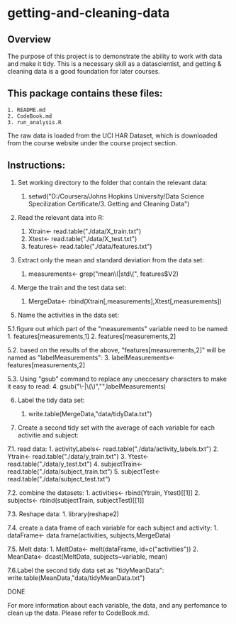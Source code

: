 getting-and-cleaning-data
=========================
## Overview 
The purpose of this project is to demonstrate the ability to work with data and make it tidy.
This is a necessary skill as a datascientist, and getting & cleaning data is a good foundation for later courses.
## This package contains these files:
	1. README.md
	2. CodeBook.md
	3. run_analysis.R
The raw data is loaded from the UCI HAR Dataset, which is downloaded from the course website under the course project section.

## Instructions:
1. Set working directory to the folder that contain the relevant data:
	1. setwd("D:/Coursera/Johns Hopkins University/Data Science Specilization Certificate/3. Getting and Cleaning Data")

2. Read the relevant data into R:
	1. Xtrain<- read.table("./data/X_train.txt")
	2. Xtest<- read.table("./data/X_test.txt")
	3. features<- read.table("./data/features.txt")

3. Extract only the mean and standard deviation from the data set:
	1. measurements<- grep("mean\\(|std\\(", features$V2)

4. Merge the train and the test data set: 
	1. MergeData<- rbind(Xtrain[,measurements],Xtest[,measurements])

5. Name the activities in the data set: 

5.1.figure out which part of the "measurements" variable need to be named: 
	1. features[measurements,1]
	2. features[measurements,2] 

5.2. based on the results of the above, "features[measurements,2]" will be named as "labelMeasurements":
	3. labelMeasurements<- features[measurements,2]

5.3. Using "gsub" command to replace any uneccesary characters to make it easy to read:
	4. gsub("\\-|\\(\\)","",labelMeasurements)

6. Label the tidy data set:
	1. write.table(MergeData,"data/tidyData.txt")

7. Create a second tidy set with the average of each variable for each activitie and subject:

7.1. read data:
	1. activityLabels<- read.table("./data/activity_labels.txt")
	2. Ytrain<- read.table("./data/y_train.txt")
	3. Ytest<- read.table("./data/y_test.txt")
	4. subjectTrain<- read.table("./data/subject_train.txt")
	5. subjectTest<- read.table("./data/subject_test.txt")

7.2. combine the datasets:
	1. activities<- rbind(Ytrain, Ytest)[[1]]
	2. subjects<- rbind(subjectTrain, subjectTest)[[1]]

7.3. Reshape data:
	1. library(reshape2)

7.4. create a data frame of each variable for each subject and activity:
	1. dataFrame<- data.frame(activities, subjects,MergeData)

7.5. Melt data:
	1. MeltData<- melt(dataFrame, id=c("activities"))
	2. MeanData<- dcast(MeltData, subjects~variable, mean)

7.6.Label the second tidy data set as "tidyMeanData":
	write.table(MeanData,"data/tidyMeanData.txt")

DONE

For more information about each variable, the data, and any perfomance to clean up the data. Please refer to CodeBook.md.
